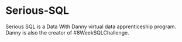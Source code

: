 # Serious-SQL
Serious SQL is a Data With Danny virtual data apprenticeship program. Danny is also the creator of #8WeekSQLChallenge.
